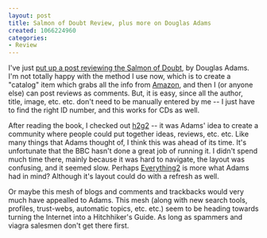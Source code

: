 ```yaml
--- 
layout: post
title: Salmon of Doubt Review, plus more on Douglas Adams
created: 1066224960
categories: 
- Review
---
```

I've just <a href="http://www.bmannconsulting.com/node/view/609">put up a post reviewing the Salmon of Doubt</a>, by Douglas Adams. I'm not totally happy with the method I use now, which is to create a "catalog" item which grabs all the info from <a href="http://www.bmannconsulting.com/amazon">Amazon</a>, and then I (or anyone else) can post reviews as comments. But, it is easy, since all the author, title, image, etc. etc. don't need to be manually entered by me -- I just have to find the right ID number, and this works for CDs as well.
<!--break-->
After reading the book, I checked out <a href="http://www.h2g2.com" title="Hitchhiker's Guide to the Galaxy">h2g2</a> -- it was Adams' idea to create a community where people could put together ideas, reviews, etc. etc. Like many things that Adams thought of, I think this was ahead of its time. It's unfortunate that the BBC hasn't done a great job of running it. I didn't spend much time there, mainly because it was hard to navigate, the layout was confusing, and it seemed slow. Perhaps <a href="http://www.everything2.net">Everything2</a> is more what Adams had in mind? Although it's layout could do with a refresh as well.

Or maybe this mesh of blogs and comments and trackbacks would very much have appealled to Adams. This mesh (along with new search tools, profiles, trust-webs, automatic topics, etc. etc.) seem to be heading towards turning the Internet into a Hitchhiker's Guide. As long as spammers and viagra salesmen don't get there first.
